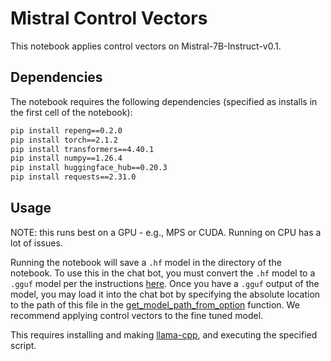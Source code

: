 # Mistral Control Vectors

This notebook applies control vectors on Mistral-7B-Instruct-v0.1.

## Dependencies

The notebook requires the following dependencies (specified as installs
in the first cell of the notebook):

```bash
pip install repeng==0.2.0
pip install torch==2.1.2
pip install transformers==4.40.1
pip install numpy==1.26.4
pip install huggingface_hub==0.20.3
pip install requests==2.31.0
```

## Usage

NOTE: this runs best on a GPU - e.g., MPS or CUDA. Running on CPU has
a lot of issues.

Running the notebook will save a `.hf` model in the directory of the notebook.
To use this in the chat bot, you must convert the `.hf` model to a `.gguf` model per the instructions [here](https://github.com/ggerganov/llama.cpp/discussions/2948). Once you have a `.gguf` output of the model, you may load it into the chat bot by specifying the absolute location to the path of this file in the [get_model_path_from_option](./apps/chatbot/setup.py) function. We recommend applying control vectors to the fine tuned model.

This requires installing and making [llama-cpp](https://github.com/ggerganov/llama.cpp), and executing the specified script.
